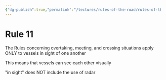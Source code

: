 ```yaml
---
{"dg-publish":true,"permalink":"/lectures/rules-of-the-road/rules-of-the-road-index/rule-11-overtaking-meeting-and-crossing/"}
---
```


# Rule 11

The Rules concerning overtaking, meeting, and crossing situations apply ONLY to vessels in sight of one another

This means that vessels can see each other visually

"in sight" does NOT include the use of radar